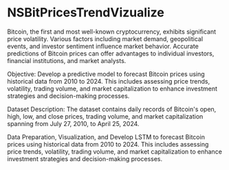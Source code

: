 # NSBitPricesTrendVizualize
Bitcoin, the first and most well-known cryptocurrency, exhibits significant price volatility. Various factors including market demand, geopolitical events, and investor sentiment influence market behavior. Accurate predictions of Bitcoin prices can offer advantages to individual investors, financial institutions, and market analysts.

Objective: Develop a predictive model to forecast Bitcoin prices using historical data from 2010 to 2024. This includes assessing price trends, volatility, trading volume, and market capitalization to enhance investment strategies and decision-making processes.

Dataset Description: The dataset contains daily records of Bitcoin's open, high, low, and close prices, trading volume, and market capitalization spanning from July 27, 2010, to April 25, 2024.

Data Preparation, Visualization, and Develop LSTM to forecast Bitcoin prices using historical data from 2010 to 2024. This includes assessing price trends, volatility, trading volume, and market capitalization to enhance investment strategies and decision-making processes.

